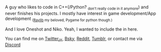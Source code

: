 A guy who likes to code in C++(/Python? <sub>don't really code in it anymore</sub>) and never finishes his projects. I mostly have interest in game development/App development <sub>([Raylib](https://github.com/raysan5/raylib) my beloved, Pygame for python though.)</sub>

And I love Oneshot and Niko. Yeah, I wanted to include the in here.

You can find me on [Twitter<sub>/X</sub>](https://x.com/Abdul_aziz0122), [Bsky](https://bsky.app/profile/abdulaziz10.bsky.social), [Reddit](https://www.reddit.com/user/Historical-Study-223/), [Tumblr](https://www.tumblr.com/abdulaziz1243), or contact me via [Discord](https://discord.com/users/906888792311480381)
